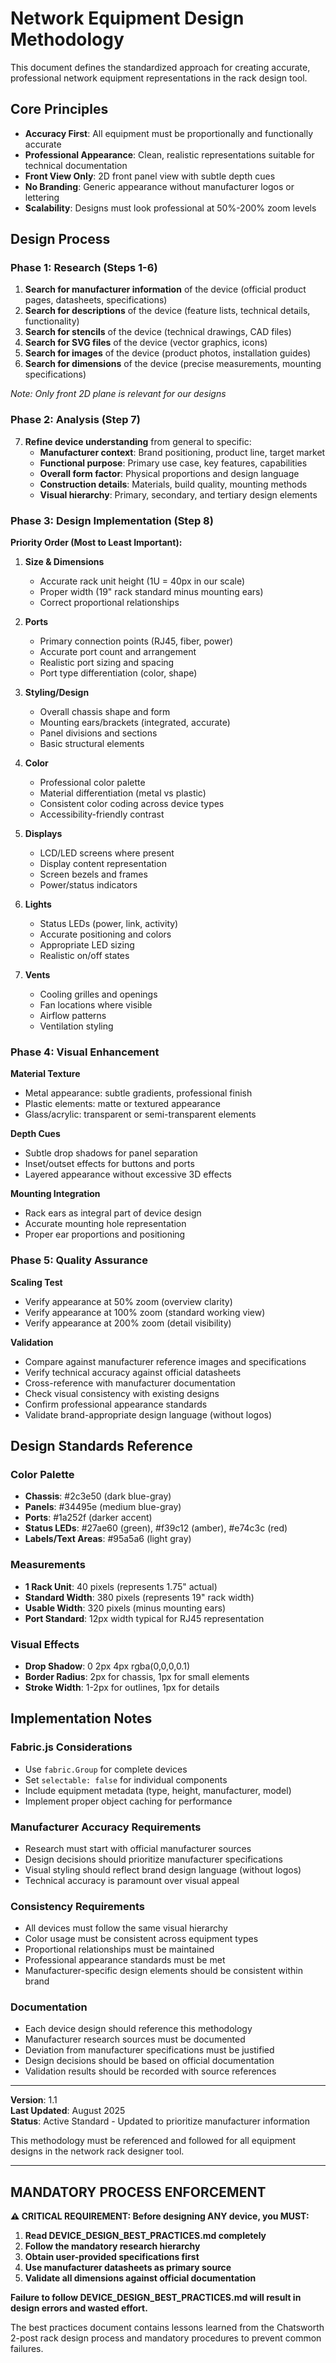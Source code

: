 # Network Equipment Design Methodology

This document defines the standardized approach for creating accurate, professional network equipment representations in the rack design tool.

## Core Principles

- **Accuracy First**: All equipment must be proportionally and functionally accurate
- **Professional Appearance**: Clean, realistic representations suitable for technical documentation
- **Front View Only**: 2D front panel view with subtle depth cues
- **No Branding**: Generic appearance without manufacturer logos or lettering
- **Scalability**: Designs must look professional at 50%-200% zoom levels

## Design Process

### Phase 1: Research (Steps 1-6)
1. **Search for manufacturer information** of the device (official product pages, datasheets, specifications)
2. **Search for descriptions** of the device (feature lists, technical details, functionality)
3. **Search for stencils** of the device (technical drawings, CAD files)
4. **Search for SVG files** of the device (vector graphics, icons)
5. **Search for images** of the device (product photos, installation guides)
6. **Search for dimensions** of the device (precise measurements, mounting specifications)

*Note: Only front 2D plane is relevant for our designs*

### Phase 2: Analysis (Step 7)
7. **Refine device understanding** from general to specific:
   - **Manufacturer context**: Brand positioning, product line, target market
   - **Functional purpose**: Primary use case, key features, capabilities
   - **Overall form factor**: Physical proportions and design language
   - **Construction details**: Materials, build quality, mounting methods
   - **Visual hierarchy**: Primary, secondary, and tertiary design elements

### Phase 3: Design Implementation (Step 8)

**Priority Order (Most to Least Important):**

1. **Size & Dimensions**
   - Accurate rack unit height (1U = 40px in our scale)
   - Proper width (19" rack standard minus mounting ears)
   - Correct proportional relationships

2. **Ports**
   - Primary connection points (RJ45, fiber, power)
   - Accurate port count and arrangement
   - Realistic port sizing and spacing
   - Port type differentiation (color, shape)

3. **Styling/Design**
   - Overall chassis shape and form
   - Mounting ears/brackets (integrated, accurate)
   - Panel divisions and sections
   - Basic structural elements

4. **Color**
   - Professional color palette
   - Material differentiation (metal vs plastic)
   - Consistent color coding across device types
   - Accessibility-friendly contrast

5. **Displays**
   - LCD/LED screens where present
   - Display content representation
   - Screen bezels and frames
   - Power/status indicators

6. **Lights**
   - Status LEDs (power, link, activity)
   - Accurate positioning and colors
   - Appropriate LED sizing
   - Realistic on/off states

7. **Vents**
   - Cooling grilles and openings
   - Fan locations where visible
   - Airflow patterns
   - Ventilation styling

### Phase 4: Visual Enhancement

**Material Texture**
- Metal appearance: subtle gradients, professional finish
- Plastic elements: matte or textured appearance
- Glass/acrylic: transparent or semi-transparent elements

**Depth Cues**
- Subtle drop shadows for panel separation
- Inset/outset effects for buttons and ports
- Layered appearance without excessive 3D effects

**Mounting Integration**
- Rack ears as integral part of device design
- Accurate mounting hole representation
- Proper ear proportions and positioning

### Phase 5: Quality Assurance

**Scaling Test**
- Verify appearance at 50% zoom (overview clarity)
- Verify appearance at 100% zoom (standard working view)
- Verify appearance at 200% zoom (detail visibility)

**Validation**
- Compare against manufacturer reference images and specifications
- Verify technical accuracy against official datasheets
- Cross-reference with manufacturer documentation
- Check visual consistency with existing designs
- Confirm professional appearance standards
- Validate brand-appropriate design language (without logos)

## Design Standards Reference

### Color Palette
- **Chassis**: #2c3e50 (dark blue-gray)
- **Panels**: #34495e (medium blue-gray)
- **Ports**: #1a252f (darker accent)
- **Status LEDs**: #27ae60 (green), #f39c12 (amber), #e74c3c (red)
- **Labels/Text Areas**: #95a5a6 (light gray)

### Measurements
- **1 Rack Unit**: 40 pixels (represents 1.75" actual)
- **Standard Width**: 380 pixels (represents 19" rack width)
- **Usable Width**: 320 pixels (minus mounting ears)
- **Port Standard**: 12px width typical for RJ45 representation

### Visual Effects
- **Drop Shadow**: 0 2px 4px rgba(0,0,0,0.1)
- **Border Radius**: 2px for chassis, 1px for small elements
- **Stroke Width**: 1-2px for outlines, 1px for details

## Implementation Notes

### Fabric.js Considerations
- Use `fabric.Group` for complete devices
- Set `selectable: false` for individual components
- Include equipment metadata (type, height, manufacturer, model)
- Implement proper object caching for performance

### Manufacturer Accuracy Requirements
- Research must start with official manufacturer sources
- Design decisions should prioritize manufacturer specifications
- Visual styling should reflect brand design language (without logos)
- Technical accuracy is paramount over visual appeal

### Consistency Requirements
- All devices must follow the same visual hierarchy
- Color usage must be consistent across equipment types
- Proportional relationships must be maintained
- Professional appearance standards must be met
- Manufacturer-specific design elements should be consistent within brand

### Documentation
- Each device design should reference this methodology
- Manufacturer research sources must be documented
- Deviation from manufacturer specifications must be justified
- Design decisions should be based on official documentation
- Validation results should be recorded with source references

---

**Version**: 1.1  
**Last Updated**: August 2025  
**Status**: Active Standard - Updated to prioritize manufacturer information

This methodology must be referenced and followed for all equipment designs in the network rack designer tool.

---

## MANDATORY PROCESS ENFORCEMENT

**⚠️ CRITICAL REQUIREMENT: Before designing ANY device, you MUST:**

1. **Read DEVICE_DESIGN_BEST_PRACTICES.md completely**
2. **Follow the mandatory research hierarchy**
3. **Obtain user-provided specifications first**
4. **Use manufacturer datasheets as primary source**
5. **Validate all dimensions against official documentation**

**Failure to follow DEVICE_DESIGN_BEST_PRACTICES.md will result in design errors and wasted effort.**

The best practices document contains lessons learned from the Chatsworth 2-post rack design process and mandatory procedures to prevent common failures.